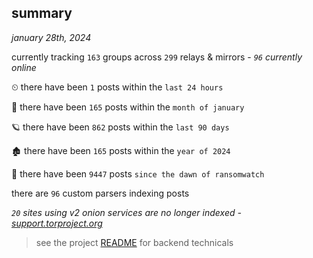 
## summary
_january 28th, 2024_

currently tracking `163` groups across `299` relays & mirrors - _`96` currently online_

⏲ there have been `1` posts within the `last 24 hours`

🦈 there have been `165` posts within the `month of january`

🪐 there have been `862` posts within the `last 90 days`

🏚 there have been `165` posts within the `year of 2024`

🦕 there have been `9447` posts `since the dawn of ransomwatch`

there are `96` custom parsers indexing posts

_`20` sites using v2 onion services are no longer indexed - [support.torproject.org](https://support.torproject.org/onionservices/v2-deprecation/)_

> see the project [README](https://github.com/joshhighet/ransomwatch#ransomwatch--) for backend technicals
